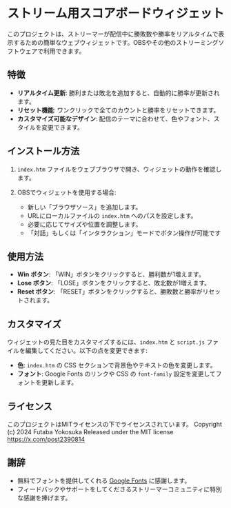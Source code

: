 # ストリーム用スコアボードウィジェット

このプロジェクトは、ストリーマーが配信中に勝敗数や勝率をリアルタイムで表示するための簡単なウェブウィジェットです。OBSやその他のストリーミングソフトウェアで利用できます。

## 特徴

- **リアルタイム更新**: 勝利または敗北を追加すると、自動的に勝率が更新されます。
- **リセット機能**: ワンクリックで全てのカウントと勝率をリセットできます。
- **カスタマイズ可能なデザイン**: 配信のテーマに合わせて、色やフォント、スタイルを変更できます。

## インストール方法

1. `index.htm` ファイルをウェブブラウザで開き、ウィジェットの動作を確認します。

2. OBSでウィジェットを使用する場合:
   - 新しい「ブラウザソース」を追加します。
   - URLにローカルファイルの `index.htm` へのパスを設定します。
   - 必要に応じてサイズや位置を調整します。
   - 「対話」もしくは「インタラクション」モードでボタン操作が可能です

## 使用方法

- **Win ボタン**: 「WIN」ボタンをクリックすると、勝利数が1増えます。
- **Lose ボタン**: 「LOSE」ボタンをクリックすると、敗北数が1増えます。
- **Reset ボタン**: 「RESET」ボタンをクリックすると、勝敗数と勝率がリセットされます。

## カスタマイズ

ウィジェットの見た目をカスタマイズするには、`index.htm` と `script.js` ファイルを編集してください。以下の点を変更できます:

- **色**: `index.htm` の CSS セクションで背景色やテキストの色を変更します。
- **フォント**: Google Fonts のリンクや CSS の `font-family` 設定を変更してフォントを更新します。

## ライセンス
このプロジェクトはMITライセンスの下でライセンスされています。
Copyright (c) 2024 Futaba Yokosuka
Released under the MIT license
https://x.com/post2390814


## 謝辞

- 無料でフォントを提供してくれる [Google Fonts](https://fonts.google.com/) に感謝します。
- フィードバックやサポートをしてくださるストリーマーコミュニティに特別な感謝を捧げます。
